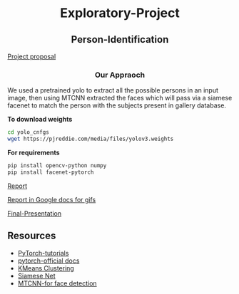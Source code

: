 <h1 align ='center'><b>Exploratory-Project</b></h1>
<h2 align='center'>Person-Identification</h2>

[Project proposal](https://drive.google.com/file/d/1d4v-FjKnAP_lMCKRN_KP8ASqq-x333RY/view?usp=sharing)


<h3 align ='center'>Our Appraoch</h3>
<p>
We used a pretrained yolo to extract all the possible persons in an input image, then using MTCNN extracted the faces which will pass via a siamese facenet to match the person with the subjects present in gallery database.
</p>

**To download weights**

```bash
cd yolo_cnfgs
wget https://pjreddie.com/media/files/yolov3.weights
```
**For requirements**
```bash
pip install opencv-python numpy
pip install facenet-pytorch
```

[Report](Exploratory-Report-(19095009-12).pdf)

[Report in Google docs for gifs](https://docs.google.com/document/d/1w5J7ec3nHfs_MFb09nWQ1awAAYqG2gct2jT3OvBx8aY/edit?usp=sharing)

[Final-Presentation](https://docs.google.com/presentation/d/1Mb5L-_ywcULafsDxovUbLNHrCh3a8EVWXlwvK3sSymQ/edit?usp=sharing)

## Resources
 - [PyTorch-tutorials](https://www.youtube.com/playlist?list=PLqnslRFeH2UrcDBWF5mfPGpqQDSta6VK4)
 - [pytorch-official docs](https://pytorch.org/docs/stable/index.html)
 - [KMeans Clustering](https://towardsdatascience.com/k-means-clustering-from-a-to-z-f6242a314e9a)
 - [Siamese Net](https://towardsdatascience.com/building-a-one-shot-learning-network-with-pytorch-d1c3a5fafa4a)
 - [MTCNN-for face detection ](https:mediumcom@iselagradilla94how-to-build-a-face-detection-application-using-pytorch-and-opencv-d46b0866e4d6)